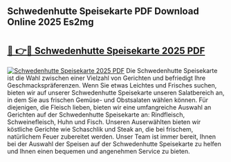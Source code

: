 ## Schwedenhutte Speisekarte PDF Download Online 2025 Es2mg

# <h2><a href="http://gcdtckg.nevu.top/?p=Schwedenhutte+Speisekarte">🔗 👉🔴 Schwedenhutte Speisekarte 2025 PDF</a></h2>

[![Schwedenhutte Speisekarte 2025 PDF](https://i.imgur.com/dBaPXMq.png)](http://gcdtckg.nevu.top/?p=Schwedenhutte+Speisekarte)
Die Schwedenhutte Speisekarte ist die Wahl zwischen einer Vielzahl von Gerichten und befriedigt Ihre Geschmackspräferenzen. Wenn Sie etwas Leichtes und Frisches suchen, bieten wir auf unserer Schwedenhutte Speisekarte unseren Salatbereich an, in dem Sie aus frischen Gemüse- und Obstsalaten wählen können. Für diejenigen, die Fleisch lieben, bieten wir eine umfangreiche Auswahl an Gerichten auf der Schwedenhutte Speisekarte an: Rindfleisch, Schweinefleisch, Huhn und Fisch. Unseren Auserwählten bieten wir köstliche Gerichte wie Schaschlik und Steak an, die bei frischem, natürlichem Feuer zubereitet werden. Unser Team ist immer bereit, Ihnen bei der Auswahl der Speisen auf der Schwedenhutte Speisekarte zu helfen und Ihnen einen bequemen und angenehmen Service zu bieten.
